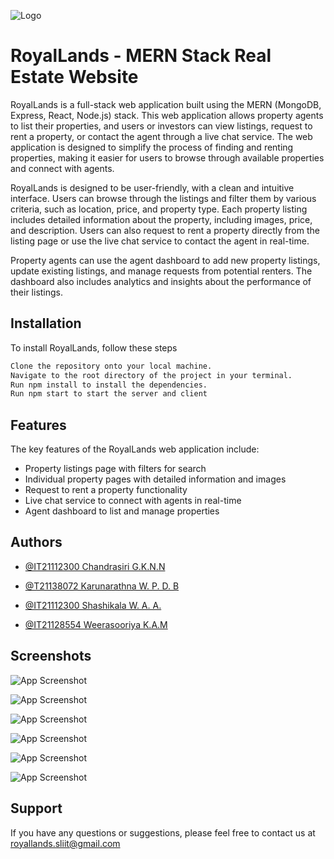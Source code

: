
![Logo](https://public-images-view.s3.amazonaws.com/logo.png)

# RoyalLands - MERN Stack Real Estate Website

RoyalLands is a full-stack web application built using the MERN (MongoDB, Express, React, Node.js) stack. This web application allows property agents to list their properties, and users or investors can view listings, request to rent a property, or contact the agent through a live chat service. The web application is designed to simplify the process of finding and renting properties, making it easier for users to browse through available properties and connect with agents. 

RoyalLands is designed to be user-friendly, with a clean and intuitive interface. Users can browse through the listings and filter them by various criteria, such as location, price, and property type. Each property listing includes detailed information about the property, including images, price, and description. Users can also request to rent a property directly from the listing page or use the live chat service to contact the agent in real-time.

Property agents can use the agent dashboard to add new property listings, update existing listings, and manage requests from potential renters. The dashboard also includes analytics and insights about the performance of their listings.


## Installation

To install RoyalLands, follow these steps

```bash
Clone the repository onto your local machine.
Navigate to the root directory of the project in your terminal.
Run npm install to install the dependencies.
Run npm start to start the server and client
```
    
## Features

The key features of the RoyalLands web application include:

- Property listings page with filters for search
- Individual property pages with detailed information and images
- Request to rent a property functionality
- Live chat service to connect with agents in real-time
- Agent dashboard to list and manage properties


## Authors

- [@IT21112300 Chandrasiri G.K.N.N](https://www.github.com/NirmalNaveen20)

- [@T21138072 Karunarathna W. P. D. B](https://www.github.com/T21138072)

- [@IT21112300 Shashikala W. A. A.](https://www.github.com/IT21112300)

- [@IT21128554 Weerasooriya K.A.M](https://www.github.com/IT21128554)



## Screenshots

![App Screenshot](https://public-images-view.s3.amazonaws.com/Screenshot+2023-05-22+at+8.53.18+PM.png)

![App Screenshot](https://public-images-view.s3.amazonaws.com/Screenshot+2023-05-22+at+8.53.38+PM.png)

![App Screenshot](https://public-images-view.s3.amazonaws.com/Screenshot+2023-05-22+at+8.54.47+PM.png)

![App Screenshot](https://public-images-view.s3.amazonaws.com/Screenshot+2023-05-22+at+8.58.01+PM.png)

![App Screenshot](https://public-images-view.s3.amazonaws.com/Screenshot+2023-05-22+at+8.58.37+PM.png)

![App Screenshot](https://public-images-view.s3.amazonaws.com/Screenshot+2023-05-22+at+8.55.53+PM.png)


## Support

If you have any questions or suggestions, please feel free to contact us at royallands.sliit@gmail.com
